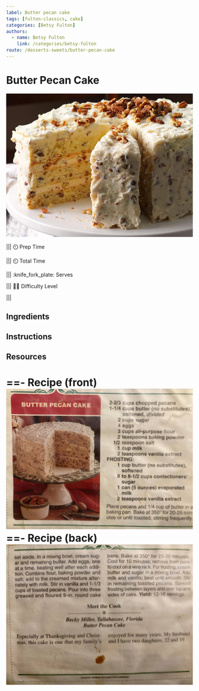 ```yaml
---
label: Butter pecan cake
tags: [fulton-classics, cake]
categories: [Betsy Fulton]
authors:
  - name: Betsy Fulton
    link: /categories/betsy-fulton
route: /desserts-sweets/butter-pecan-cake
---
```


# Butter Pecan Cake
![Also called baby shower cake by the Fulton family. Sweet, buttery, and nutty.](/static/banners/butter-pecan-cake.jpg)

||| :timer_clock: Prep Time
 
||| :timer_clock: Total Time

||| :knife_fork_plate: Serves

||| :cook: Difficulty Level

|||

## Ingredients

## Instructions

## Resources
==- Recipe (front)
![](/static/recipes/butter-pecan-cake-front.jpg)
==- Recipe (back)
![](/static/recipes/butter-pecan-cake-back.jpg)
===
